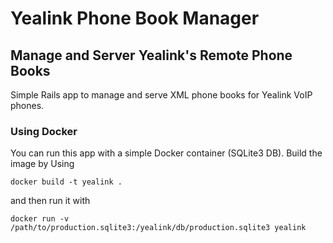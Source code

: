 # Yealink Phone Book Manager
## Manage and Server Yealink's Remote Phone Books

Simple Rails app to manage and serve XML phone books for Yealink VoIP phones.

### Using Docker

You can run this app with a simple Docker container (SQLite3 DB). Build the image by Using

```
docker build -t yealink .
```

and then run it with

```
docker run -v /path/to/production.sqlite3:/yealink/db/production.sqlite3 yealink
```
